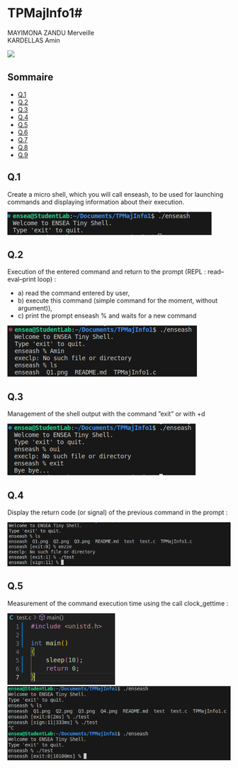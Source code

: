 # TPMajInfo1#

MAYIMONA ZANDU Merveille  
KARDELLAS Amin

![](Image/header.jpg)

## Sommaire
- [Q.1](#q1)
- [Q.2](#q2)
- [Q.3](#q3)
- [Q.4](#q4)
- [Q.5](#q5)
- [Q.6](#q6)
- [Q.7](#q7)
- [Q.8](#q8)
- [Q.9](#q9)

## Q.1

Create a micro shell, which you will call enseash, to be used for launching commands and
displaying information about their execution.  

![](Q1.png)

## Q.2
Execution of the entered command and return to the prompt (REPL : read–eval–print
loop) :
- a) read the command entered by user,
- b) execute this command (simple command for the moment, without argument)),
- c) print the prompt enseash % and waits for a new command

![](Q2.png)

## Q.3

Management of the shell output with the command ”exit” or with <ctrl>+d

![](Q3.png)

## Q.4

Display the return code (or signal) of the previous command in the prompt :

![](Q4.png)

## Q.5

Measurement of the command execution time using the call clock_gettime :

![](Q5_1.png)
![](Q5_2.png)
